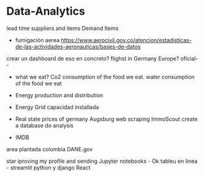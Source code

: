 # Data-Analytics


lead time suppliers and items
Demand Items


- fumigación aerea
https://www.aerocivil.gov.co/atencion/estadisticas-de-las-actividades-aeronauticas/bases-de-datos

crear un dashboard de eso en concreto? 
flighst in Germany Europe? oficial--


- what we eat?
Co2 consumption of the food we eat.
water consumption of the food we eat


- Energy production and distribution
- Energy Grid capacidad installada

- Real state prices of germany Augsburg web scraping ImmoScout create a database do analysis
- IMDB

area plantada colombia DANE.gov



star iproving my profile and sending 
Jupyter notebooks - Ok
tableu en linea - 
streamlit
python y django
React
